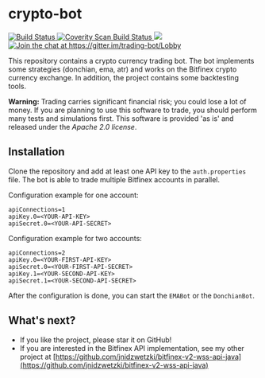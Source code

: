 # crypto-bot

<a href="https://travis-ci.org/jnidzwetzki/crypto-bot">
  <img alt="Build Status" src="https://travis-ci.org/jnidzwetzki/crypto-bot.svg?branch=master">
</a><a href="https://scan.coverity.com/projects/jnidzwetzki-crypto-bot">
  <img alt="Coverity Scan Build Status"
       src="https://scan.coverity.com/projects/15223/badge.svg"/>
</a><a href="http://makeapullrequest.com">
 <img src="https://img.shields.io/badge/PRs-welcome-brightgreen.svg" />
</a><a href="https://gitter.im/trading-bot/Lobby?utm_source=badge&utm_medium=badge&utm_campaign=pr-badge&utm_content=badge">
  <img alt="Join the chat at https://gitter.im/trading-bot/Lobby" src="https://badges.gitter.im/Join%20Chat.svg">
  </a>

This repository contains a crypto currency trading bot. The bot implements some strategies (donchian, ema, atr) and works on the Bitfinex crypto currency exchange. In addition, the project contains some backtesting tools.

**Warning:** Trading carries significant financial risk; you could lose a lot of money. If you are planning to use this software to trade, you should perform many tests and simulations first. This software is provided 'as is' and released under the _Apache 2.0 license_. 

## Installation

Clone the repository and add at least one API key to the `auth.properties` file. The bot is able to trade multiple Bitfinex accounts in parallel. 

Configuration example for one account:

```
apiConnections=1
apiKey.0=<YOUR-API-KEY>
apiSecret.0=<YOUR-API-SECRET>
```

Configuration example for two accounts:

```
apiConnections=2
apiKey.0=<YOUR-FIRST-API-KEY>
apiSecret.0=<YOUR-FIRST-API-SECRET>
apiKey.1=<YOUR-SECOND-API-KEY>
apiSecret.1=<YOUR-SECOND-API-SECRET>
```

After the configuration is done, you can start the `EMABot` or the `DonchianBot`.

## What's next?
* If you like the project, please star it on GitHub!
* If you are interested in the Bitfinex API implementation, see my other project at [https://github.com/jnidzwetzki/bitfinex-v2-wss-api-java](https://github.com/jnidzwetzki/bitfinex-v2-wss-api-java)
